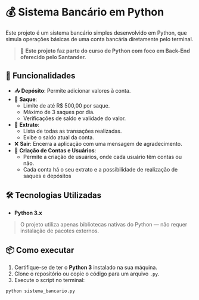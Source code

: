 # 💰 Sistema Bancário em Python

Este projeto é um sistema bancário simples desenvolvido em Python, que simula operações básicas de uma conta bancária diretamente pelo terminal.

> 🔧 **Este projeto faz parte do curso de Python com foco em Back-End oferecido pelo Santander.**

## 🚀 Funcionalidades

- 📥 **Depósito**: Permite adicionar valores à conta.
- 💸 **Saque**:
  - Limite de até R$ 500,00 por saque.
  - Máximo de 3 saques por dia.
  - Verificações de saldo e validade do valor.
- 📄 **Extrato**:
  - Lista de todas as transações realizadas.
  - Exibe o saldo atual da conta.
- ❌ **Sair**: Encerra a aplicação com uma mensagem de agradecimento.
- 📖 **Criação de Contas e Usuários**:
  - Permite a criação de usuários, onde cada usuário têm contas ou não.
  - Cada conta há o seu extrato e a possibilidade de realização de saques e depósitos

## 🛠️ Tecnologias Utilizadas

- **Python 3.x**

> O projeto utiliza apenas bibliotecas nativas do Python — não requer instalação de pacotes externos.

## 📦 Como executar

1. Certifique-se de ter o **Python 3** instalado na sua máquina.
2. Clone o repositório ou copie o código para um arquivo `.py`.
3. Execute o script no terminal:

```bash
python sistema_bancario.py
